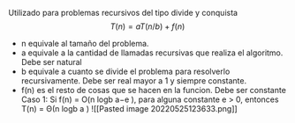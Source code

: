Utilizado para problemas recursivos del tipo divide y conquista
$$T(n) = aT(n/b) + f(n)$$
- n equivale al tamaño del problema. 
- a equivale a la cantidad de llamadas recursivas que realiza el algoritmo.  Debe ser natural
- b equivale a cuanto se divide el problema para resolverlo recursivamente. Debe ser real mayor a 1 y siempre constante.
- f(n) es el resto de cosas que se hacen en la funcion. Debe ser constante
Caso 1: Si f(n) = O(n logb a−e ), para alguna constante e > 0, entonces T(n) = Θ(n logb a )
![[Pasted image 20220525123633.png]]